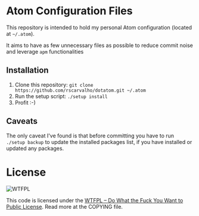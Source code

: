 # Atom Configuration Files

This repository is intended to hold my personal Atom configuration (located at `~/.atom`).

It aims to have as few unnecessary files as possible to reduce commit noise and leverage `apm` functionalities

## Installation

1. Clone this repository: `git clone https://github.com/rscarvalho/dotatom.git ~/.atom`
2. Run the setup script: `./setup install`
3. Profit :-)

## Caveats

The only caveat I've found is that before committing you have to run `./setup backup` to update the installed packages list,
if you have installed or updated any packages.

# License

![WTFPL](http://www.wtfpl.net/wp-content/uploads/2012/12/wtfpl-badge-1.png)

This code is licensed under the [WTFPL – Do What the Fuck You Want to Public License](http://www.wtfpl.net/).
Read more at the COPYING file.
